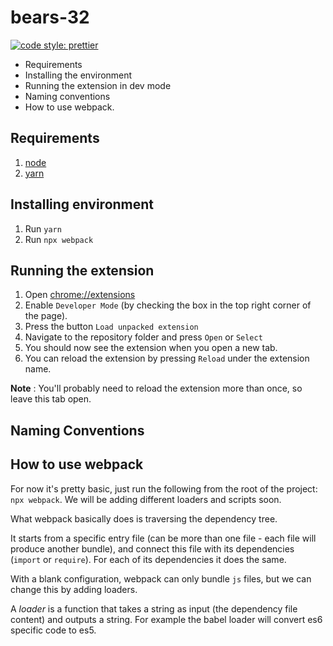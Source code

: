 # bears-32

[![code style: prettier](https://img.shields.io/badge/code_style-prettier-ff69b4.svg?style=flat-square)](https://github.com/prettier/prettier)

* Requirements
* Installing the environment
* Running the extension in dev mode
* Naming conventions
* How to use webpack.

## Requirements

1. [node](https://nodejs.org/en/)
2. [yarn](https://yarnpkg.com/en/docs/install)

## Installing environment

1. Run `yarn`
2. Run `npx webpack`

## Running the extension

1. Open [chrome://extensions](chrome://extensions)
2. Enable `Developer Mode` (by checking the box in the top right corner of the page).
3. Press the button `Load unpacked extension`
4. Navigate to the repository folder and press `Open` or `Select`
5. You should now see the extension when you open a new tab.
6. You can reload the extension by pressing `Reload` under the extension name.

**Note** : You'll probably need to reload the extension more than once, so leave this tab open.

## Naming Conventions

## How to use webpack

For now it's pretty basic, just run the following from the root of the project: `npx webpack`.
We will be adding different loaders and scripts soon.

What webpack basically does is traversing the dependency tree.

It starts from a specific entry file (can be more than one file - each file will produce another bundle), and connect this file with its dependencies (`import` or `require`). For each of its dependencies it does the same.

With a blank configuration, webpack can only bundle `js` files, but we can change this by adding loaders.

A _loader_ is a function that takes a string as input (the dependency file content) and outputs a string. For example the babel loader will convert es6 specific code to es5.
